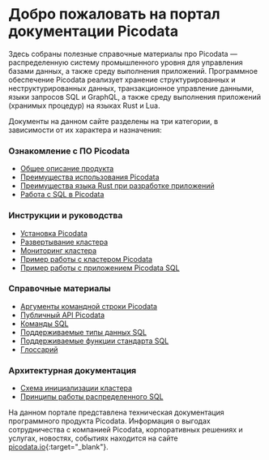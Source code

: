 # Добро пожаловать на портал документации Picodata
Здесь собраны полезные справочные материалы про Picodata — распределенную систему промышленного уровня для управления базами данных, а также среду выполнения приложений. Программное обеспечение Picodata реализует хранение структурированных и неструктурированных данных, транзакционное управление данными, языки запросов SQL и GraphQL, а также среду выполнения приложений (хранимых процедур) на языках Rust и Lua.

Документы на данном сайте разделены на три категории, в зависимости от их характера и назначения:
### Ознакомление с ПО Picodata
* [Общее описание продукта](description)
* [Преимущества использования Picodata](benefits)
* [Преимущества языка Rust при разработке приложений](benefits_rust)
* [Работа с SQL в Picodata](sbroad/sql_index)

### Инструкции и руководства
* [Установка Picodata](install)
* [Развертывание кластера](deploy)
* [Мониторинг кластера](monitoring)
* [Пример работы с кластером Picodata](tutorial)
* [Пример работы с приложением Picodata SQL](sbroad/sql_tutorial)

### Справочные материалы
* [Аргументы командной строки Picodata](cli)
* [Публичный API Picodata](api)
* [Команды SQL](sbroad/sql_queries)
* [Поддерживаемые типы данных SQL](sbroad/sql_datatypes)
* [Поддерживаемые функции стандарта SQL](sbroad/sql_reference)
* [Глоссарий](glossary)

### Архитектурная документация
* [Схема инициализации кластера](clustering)
* [Принципы работы распределенного SQL](sbroad/sql_review)


На данном портале представлена техническая документация программного продукта Picodata. Информация о выгодах сотрудничества с компанией Picodata, корпоративных решениях и услугах, новостях, событиях находится на сайте [picodata.io](https://www.picodata.io){:target="_blank"}.

<a style="display: none" href="https://hits.seeyoufarm.com"><img src="https://hits.seeyoufarm.com/api/count/incr/badge.svg?url=https%3A%2F%2Fdocs.picodata.io%2Fpicodata%2F&count_bg=%2379C83D&title_bg=%23555555&icon=&icon_color=%23E7E7E7&title=hits&edge_flat=false"/></a>
